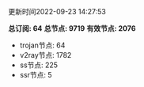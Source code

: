 更新时间2022-09-23 14:27:53

**总订阅: 64**
**总节点: 9719**
**有效节点: 2076**
- trojan节点: 64
- v2ray节点: 1782
- ss节点: 225
- ssr节点: 5
